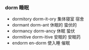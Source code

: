 ### dorm 睡眠

- dormitory dorm-it-ory 集体寝室  宿舍
- dormant dorm-ant 休眠的 蛰伏的
- dormancy dorm-ancy 休眠 蛰伏
- dormitive dorm-itive 安眠的 安眠药
- endorm en-dorm 使入睡 催眠